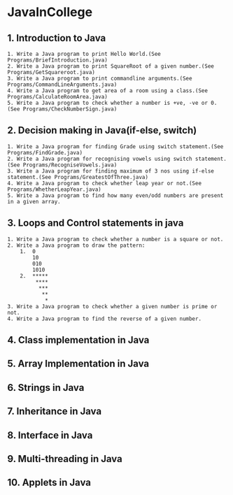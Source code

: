 # JavaInCollege

## 1. Introduction to Java
	1. Write a Java program to print Hello World.(See Programs/BriefIntroduction.java)
	2. Write a Java program to print SquareRoot of a given number.(See Programs/GetSquareroot.java)
	3. Write a Java program to print commandline arguments.(See Programs/CommandLineArguments.java)
	4. Write a Java program to get area of a room using a class.(See Programs/CalculateRoomArea.java)
	5. Write a Java program to check whether a number is +ve, -ve or 0.(See Programs/CheckNumberSign.java)
	
## 2. Decision making in Java(if-else, switch)
	1. Write a Java program for finding Grade using switch statement.(See Programs/FindGrade.java)
	2. Write a Java program for recognising vowels using switch statement.(See Programs/RecogniseVowels.java)
	3. Write a Java program for finding maximum of 3 nos using if-else statement.(See Programs/GreatestOfThree.java)
	4. Write a Java program to check whether leap year or not.(See Programs/WhetherLeapYear.java)
	5. Write a Java program to find how many even/odd numbers are present in a given array.
	
## 3. Loops and Control statements in java
	1. Write a Java program to check whether a number is a square or not.
	2. Write a Java program to draw the pattern:	
		1.	0
			10
			010
			1010			
		2.	*****
			 ****
			  ***
			   **
				*
	3. Write a Java program to check whether a given number is prime or not.
	4. Write a Java program to find the reverse of a given number.

## 4. Class implementation in Java

## 5. Array Implementation in Java

## 6. Strings in Java

## 7. Inheritance  in Java

## 8. Interface in Java 

## 9. Multi-threading in Java

## 10. Applets in Java


